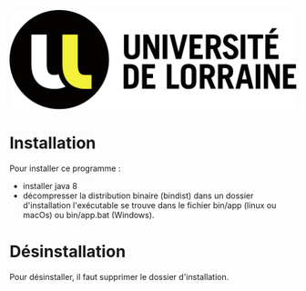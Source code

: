 
![](images/logo-Univ.png)


# Installation
Pour installer ce programme :  

- installer java 8
- décompresser la distribution binaire (bindist) dans un dossier d'installation
l'exécutable se trouve dans le fichier bin/app (linux ou macOs) ou bin/app.bat (Windows).

# Désinstallation
Pour désinstaller, il faut supprimer le dossier d'installation.
